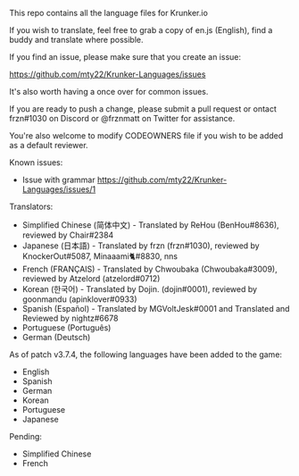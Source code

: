 This repo contains all the language files for Krunker.io

If you wish to translate, feel free to grab a copy of en.js (English), find a buddy and translate where possible.

If you find an issue, please make sure that you create an issue:

https://github.com/mty22/Krunker-Languages/issues

It's also worth having a once over for common issues.

If you are ready to push a change, please submit a pull request or ontact frzn#1030 on Discord or @frznmatt on Twitter for assistance.

You're also welcome to modify CODEOWNERS file if you wish to be added as a default reviewer.

Known issues:
- Issue with grammar https://github.com/mty22/Krunker-Languages/issues/1


Translators:

- Simplified Chinese (简体中文) - Translated by ReHou (BenHou#8636), reviewed by Chair#2384
- Japanese (日本語) - Translated by frzn (frzn#1030), reviewed by KnockerOut#5087, Minaaami🐈#8830, nns
- French (FRANÇAIS) - Translated by Chwoubaka (Chwoubaka#3009), reviewed by Atzelord (atzelord#0712)
- Korean (한국어) - Translated by Dojin. (dojin#0001), reviewed by goonmandu (apinklover#0933)
- Spanish (Español) - Translated by MGVoltJesk#0001 and Translated and Reviewed by nightz#6678
- Portuguese (Português)
- German (Deutsch)


As of patch v3.7.4, the following languages have been added to the game:

- English
- Spanish
- German
- Korean
- Portuguese
- Japanese

Pending:

- Simplified Chinese
- French

